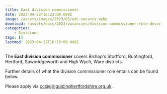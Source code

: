 ```yaml
---
title: East division commissioner
date: 2023-04-22T16:23:00.000Z
image: /assets/images/2023/03/edc-vacancy.webp
download: /assets/docs/2023/vacancies/division-commissioner-role-description.pdf
categories: 
    - Divisions
tags: []
lastmod: 2023-04-22T16:23:00.000Z
---
```

The **East division commissioner** covers Bishop's Stortford, Buntingford, Hertford, Sawbridgeworth and High Wych, Ware districts.

Further details of what the division commissioner role entails can be found below.

Please apply via <cc@girlguidinghertfordshire.org.uk>.
